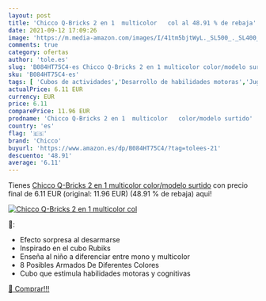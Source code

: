 ```yaml
---
layout: post
title: 'Chicco Q-Bricks 2 en 1  multicolor   col al 48.91 % de rebaja'
date: 2021-09-12 17:09:26
image: 'https://m.media-amazon.com/images/I/41tm5bjtWyL._SL500_._SL400_.jpg'
comments: true
category: ofertas
author: 'tole.es'
slug: 'B084HT75C4-es Chicco Q-Bricks 2 en 1 multicolor color/modelo surtido'
sku: 'B084HT75C4-es'
tags: [ 'Cubos de actividades','Desarrollo de habilidades motoras','Juguetes','Juguetes para Bebés y primera infancia','Juguetes y juegos','chicco', ]
actualPrice: 6.11 EUR
currency: EUR
price: 6.11
comparePrice: 11.96 EUR
prodname: 'Chicco Q-Bricks 2 en 1  multicolor   color/modelo surtido'
country: 'es'
flag: '🇪🇸'
brand: 'Chicco'
buyurl: 'https://www.amazon.es/dp/B084HT75C4/?tag=tolees-21'
descuento: '48.91'
average: '6.11'
---
```


Tienes [Chicco Q-Bricks 2 en 1  multicolor   color/modelo surtido](https://www.amazon.es/dp/B084HT75C4/?tag=tolees-21) con precio final de  6.11 EUR (original: 11.96 EUR) (48.91 %  de rebaja) aqui!

[![Chicco Q-Bricks 2 en 1  multicolor   col](https://m.media-amazon.com/images/I/41tm5bjtWyL._SL500_._SL400_.jpg)](https://www.amazon.es/dp/B084HT75C4/?tag=tolees-21)

🔎:

- Efecto sorpresa al desarmarse
- Inspirado en el cubo Rubiks
- Enseña al niño a diferenciar entre mono y multicolor
- 8 Posibles Armados De Diferentes Colores
- Cubo que estimula habilidades motoras y cognitivas

[🛒 Comprar!!!](https://www.amazon.es/dp/B084HT75C4/?tag=tolees-21)
